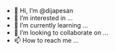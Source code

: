 - 👋 Hi, I’m @dijapesan
- 👀 I’m interested in ...
- 🌱 I’m currently learning ...
- 💞️ I’m looking to collaborate on ...
- 📫 How to reach me ...

<!---
dijapesan/dijapesan is a ✨ special ✨ repository because its `README.md` (this file) appears on your GitHub profile.
You can click the Preview link to take a look at your changes.
--->
